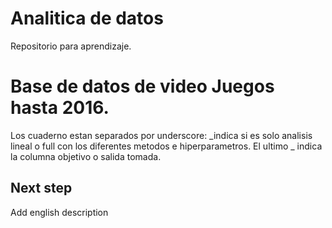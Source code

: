 # Analitica de datos
Repositorio para aprendizaje.

# Base de datos de video Juegos hasta 2016.
Los cuaderno estan separados por underscore:  _indica si es solo analisis lineal o full con los diferentes metodos e hiperparametros. El ultimo _ indica la columna objetivo o salida tomada.
## Next step
Add english description
